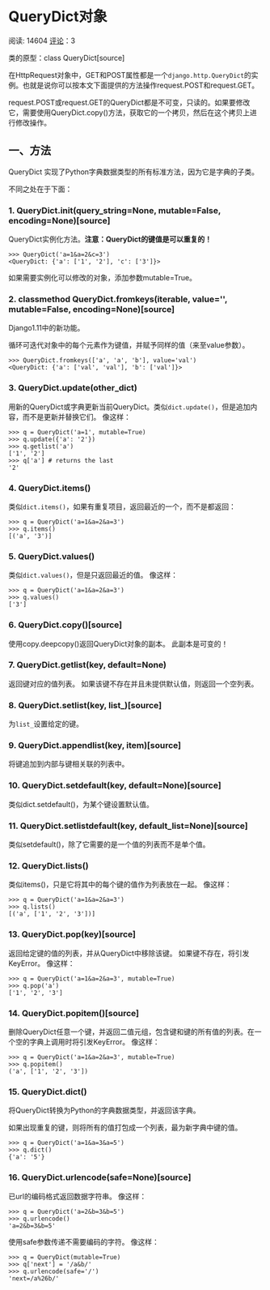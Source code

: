 # QueryDict对象

阅读: 14604     [评论](http://www.liujiangblog.com/course/django/139#comments)：3

类的原型：class QueryDict[source]

在HttpRequest对象中，GET和POST属性都是一个`django.http.QueryDict`的实例。也就是说你可以按本文下面提供的方法操作request.POST和request.GET。

request.POST或request.GET的QueryDict都是不可变，只读的。如果要修改它，需要使用QueryDict.copy()方法，获取它的一个拷贝，然后在这个拷贝上进行修改操作。

## 一、方法

QueryDict 实现了Python字典数据类型的所有标准方法，因为它是字典的子类。

不同之处在于下面：

### 1. QueryDict.**init**(query_string=None, mutable=False, encoding=None)[source]

QueryDict实例化方法。**注意：QueryDict的键值是可以重复的！**

```
>>> QueryDict('a=1&a=2&c=3')
<QueryDict: {'a': ['1', '2'], 'c': ['3']}>
```

如果需要实例化可以修改的对象，添加参数mutable=True。

### 2. classmethod QueryDict.fromkeys(iterable, value='', mutable=False, encoding=None)[source]

Django1.11中的新功能。

循环可迭代对象中的每个元素作为键值，并赋予同样的值（来至value参数）。

```
>>> QueryDict.fromkeys(['a', 'a', 'b'], value='val')
<QueryDict: {'a': ['val', 'val'], 'b': ['val']}>
```

### 3. QueryDict.update(other_dict)

用新的QueryDict或字典更新当前QueryDict。类似`dict.update()`，但是追加内容，而不是更新并替换它们。 像这样：

```
>>> q = QueryDict('a=1', mutable=True)
>>> q.update({'a': '2'})
>>> q.getlist('a')
['1', '2']
>>> q['a'] # returns the last
'2'
```

### 4. QueryDict.items()

类似`dict.items()`，如果有重复项目，返回最近的一个，而不是都返回：

```
>>> q = QueryDict('a=1&a=2&a=3')
>>> q.items()
[('a', '3')]
```

### 5. QueryDict.values()

类似`dict.values()`，但是只返回最近的值。 像这样：

```
>>> q = QueryDict('a=1&a=2&a=3')
>>> q.values()
['3']
```

### 6. QueryDict.copy()[source]

使用copy.deepcopy()返回QueryDict对象的副本。 此副本是可变的！

### 7. QueryDict.getlist(key, default=None)

返回键对应的值列表。 如果该键不存在并且未提供默认值，则返回一个空列表。

### 8. QueryDict.setlist(key, list_)[source]

为`list_`设置给定的键。

### 9. QueryDict.appendlist(key, item)[source]

将键追加到内部与键相关联的列表中。

### 10. QueryDict.setdefault(key, default=None)[source]

类似dict.setdefault()，为某个键设置默认值。

### 11. QueryDict.setlistdefault(key, default_list=None)[source]

类似setdefault()，除了它需要的是一个值的列表而不是单个值。

### 12. QueryDict.lists()

类似items()，只是它将其中的每个键的值作为列表放在一起。 像这样：

```
>>> q = QueryDict('a=1&a=2&a=3')
>>> q.lists()
[('a', ['1', '2', '3'])]
```

### 13. QueryDict.pop(key)[source]

返回给定键的值的列表，并从QueryDict中移除该键。 如果键不存在，将引发KeyError。 像这样：

```
>>> q = QueryDict('a=1&a=2&a=3', mutable=True)
>>> q.pop('a')
['1', '2', '3']
```

### 14. QueryDict.popitem()[source]

删除QueryDict任意一个键，并返回二值元组，包含键和键的所有值的列表。在一个空的字典上调用时将引发KeyError。 像这样：

```
>>> q = QueryDict('a=1&a=2&a=3', mutable=True)
>>> q.popitem()
('a', ['1', '2', '3'])
```

### 15. QueryDict.dict()

将QueryDict转换为Python的字典数据类型，并返回该字典。

如果出现重复的键，则将所有的值打包成一个列表，最为新字典中键的值。

```
>>> q = QueryDict('a=1&a=3&a=5')
>>> q.dict()
{'a': '5'}
```

### 16. QueryDict.urlencode(safe=None)[source]

已url的编码格式返回数据字符串。 像这样：

```
>>> q = QueryDict('a=2&b=3&b=5')
>>> q.urlencode()
'a=2&b=3&b=5'
```

使用safe参数传递不需要编码的字符。 像这样：

```
>>> q = QueryDict(mutable=True)
>>> q['next'] = '/a&b/'
>>> q.urlencode(safe='/')
'next=/a%26b/'
```